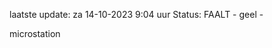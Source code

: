 laatste update: 
za 14-10-2023  9:04   uur 
Status: FAALT - geel - 
<div class="service Y">microstation</div>